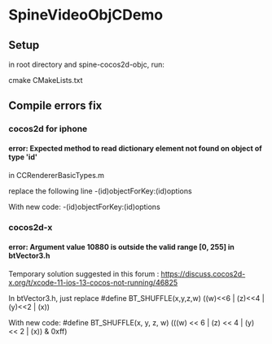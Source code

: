 # SpineVideoObjCDemo


## Setup
in root directory and spine-cocos2d-objc, run:

  cmake CMakeLists.txt
  
## Compile errors fix
### cocos2d for iphone
#### error: Expected method to read dictionary element not found on object of type 'id<NSCopying>'
in CCRendererBasicTypes.m
  
replace the following line
  -(id)objectForKey:(id<NSCopying>)options

With new code:
  -(id)objectForKey:(id)options

### cocos2d-x
#### error:  Argument value 10880 is outside the valid range [0, 255]   in  btVector3.h
Temporary solution suggested in this forum : https://discuss.cocos2d-x.org/t/xcode-11-ios-13-cocos-not-running/46825

In btVector3.h, just replace
#define BT_SHUFFLE(x,y,z,w) ((w)<<6 | (z)<<4 | (y)<<2 | (x))

With new code:
#define BT_SHUFFLE(x, y, z, w) (((w) << 6 | (z) << 4 | (y) << 2 | (x)) & 0xff)
